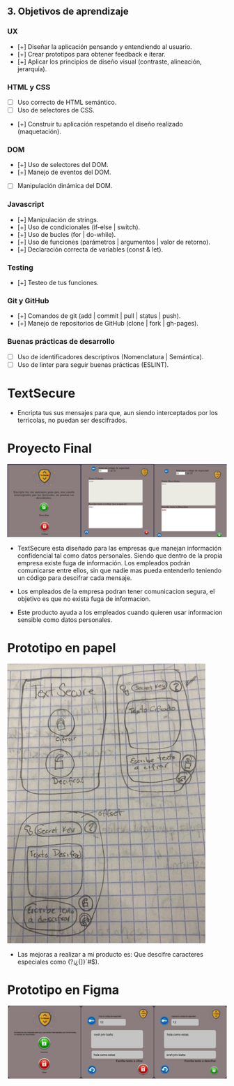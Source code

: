 ## 3. Objetivos de aprendizaje

### UX

- [+] Diseñar la aplicación pensando y entendiendo al usuario.
- [+] Crear prototipos para obtener feedback e iterar.
- [+] Aplicar los principios de diseño visual (contraste, alineación, jerarquía).

### HTML y CSS

- [ ] Uso correcto de HTML semántico.
- [ ] Uso de selectores de CSS.
- [+] Construir tu aplicación respetando el diseño realizado (maquetación).

### DOM

- [+] Uso de selectores del DOM.
- [+] Manejo de eventos del DOM.
- [ ] Manipulación dinámica del DOM.

### Javascript

- [+] Manipulación de strings.
- [+] Uso de condicionales (if-else | switch).
- [+] Uso de bucles (for | do-while).    
- [+] Uso de funciones (parámetros | argumentos | valor de retorno).
- [+] Declaración correcta de variables (const & let).

### Testing
- [+] Testeo de tus funciones.

### Git y GitHub
- [+] Comandos de git (add | commit | pull | status | push).
- [+] Manejo de repositorios de GitHub (clone | fork | gh-pages).

### Buenas prácticas de desarrollo
- [ ] Uso de identificadores descriptivos (Nomenclatura | Semántica).
- [ ] Uso de linter para seguir buenas prácticas (ESLINT).

# TextSecure

* Encripta tus sus mensajes para que, aun siendo interceptados por los terricolas, no puedan ser descifrados.

# Proyecto Final
![CEPHER-FINAL](final.png)

* TextSecure esta diseñado para las empresas que manejan información confidencial tal como datos personales. Siendo que dentro de la propia empresa existe fuga de información. Los empleados podrán comunicarse entre ellos, sin que nadie mas pueda entenderlo teniendo un código para descifrar cada mensaje.

* Los empleados de la empresa podran tener comunicacion segura, el objetivo es que no exista fuga de informacion.

* Este producto ayuda a los empleados cuando quieren usar informacion sensible como datos personales.

# Prototipo en papel
![Prototipo_papel](Prototipo_papel.jpeg)

* Las mejoras a realizar a mi producto es: Que descifre caracteres especiales como (?¡¿{]}´#$).

# Prototipo en Figma
![Prototipo_papel](Prototipo_figma.png)
